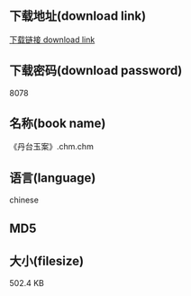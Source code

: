 ## 下载地址(download link)
[下载链接 download link](https://tutu365.netlify.app/?s=%E3%80%8A%E4%B8%B9%E5%8F%B0%E7%8E%89%E6%A1%88%E3%80%8B.chm)

## 下载密码(download password)
8078

## 名称(book name)
《丹台玉案》.chm.chm

## 语言(language)
chinese

## MD5


## 大小(filesize)
502.4 KB
